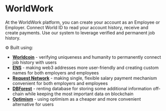 # WorldWork

At the WorldWork platform, you can create your account as an Employee or Employer.
Connect World ID to read your account history, receive and create payments. Use our system
to leverage verified and permanent job history.


⚙️ Built using:

- **[Worldcoin](https://worldcoin.org/)** - verifying uniqueness and humanity to permanently connect job history with users 
- **[ENS](https://ens.domains/)** - making web3 addresses more user-friendly and creating custom names for both employers and employees
- **[Request Network](https://request.network/)** - making single, flexible salary payment mechanism convenient for both employers and employees
- **[DBForest](https://dev.dbforest.org/getting-started)** - renting database for storing some additional information off-chain while keeping the most important data on blockchain
- **[Optimism](https://www.optimism.io/)** - using optimism as a cheaper and more convenient alternative for users

